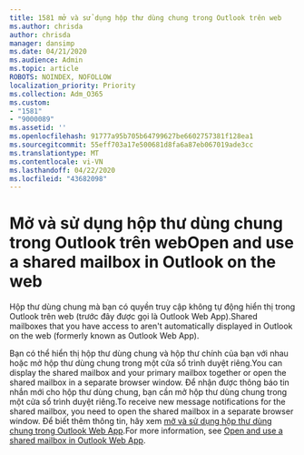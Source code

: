 ```yaml
---
title: 1581 mở và sử dụng hộp thư dùng chung trong Outlook trên web
ms.author: chrisda
author: chrisda
manager: dansimp
ms.date: 04/21/2020
ms.audience: Admin
ms.topic: article
ROBOTS: NOINDEX, NOFOLLOW
localization_priority: Priority
ms.collection: Adm_O365
ms.custom:
- "1581"
- "9000089"
ms.assetid: ''
ms.openlocfilehash: 91777a95b705b64799627be6602757381f128ea1
ms.sourcegitcommit: 55eff703a17e500681d8fa6a87eb067019ade3cc
ms.translationtype: MT
ms.contentlocale: vi-VN
ms.lasthandoff: 04/22/2020
ms.locfileid: "43682098"
---
```

# <a name="open-and-use-a-shared-mailbox-in-outlook-on-the-web"></a><span data-ttu-id="34167-102">Mở và sử dụng hộp thư dùng chung trong Outlook trên web</span><span class="sxs-lookup"><span data-stu-id="34167-102">Open and use a shared mailbox in Outlook on the web</span></span>

<span data-ttu-id="34167-103">Hộp thư dùng chung mà bạn có quyền truy cập không tự động hiển thị trong Outlook trên web (trước đây được gọi là Outlook Web App).</span><span class="sxs-lookup"><span data-stu-id="34167-103">Shared mailboxes that you have access to aren't automatically displayed in Outlook on the web (formerly known as Outlook Web App).</span></span>

<span data-ttu-id="34167-104">Bạn có thể hiển thị hộp thư dùng chung và hộp thư chính của bạn với nhau hoặc mở hộp thư dùng chung trong một cửa sổ trình duyệt riêng.</span><span class="sxs-lookup"><span data-stu-id="34167-104">You can display the shared mailbox and your primary mailbox together or open the shared mailbox in a separate browser window.</span></span> <span data-ttu-id="34167-105">Để nhận được thông báo tin nhắn mới cho hộp thư dùng chung, bạn cần mở hộp thư dùng chung trong một cửa sổ trình duyệt riêng.</span><span class="sxs-lookup"><span data-stu-id="34167-105">To receive new message notifications for the shared mailbox, you need to open the shared mailbox in a separate browser window.</span></span> <span data-ttu-id="34167-106">Để biết thêm thông tin, hãy xem [mở và sử dụng hộp thư dùng chung trong Outlook Web App](https://support.office.com/article/Add-a-shared-mailbox-to-Outlook-on-the-web-98b5a90d-4e38-415d-a030-f09a4cd28207).</span><span class="sxs-lookup"><span data-stu-id="34167-106">For more information, see [Open and use a shared mailbox in Outlook Web App](https://support.office.com/article/Add-a-shared-mailbox-to-Outlook-on-the-web-98b5a90d-4e38-415d-a030-f09a4cd28207).</span></span>
